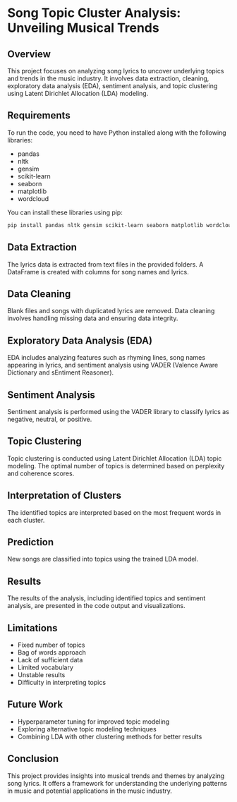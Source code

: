 # Song Topic Cluster Analysis: Unveiling Musical Trends

## Overview

This project focuses on analyzing song lyrics to uncover underlying topics and trends in the music industry. It involves data extraction, cleaning, exploratory data analysis (EDA), sentiment analysis, and topic clustering using Latent Dirichlet Allocation (LDA) modeling.

## Requirements

To run the code, you need to have Python installed along with the following libraries:

- pandas
- nltk
- gensim
- scikit-learn
- seaborn
- matplotlib
- wordcloud

You can install these libraries using pip:

```bash
pip install pandas nltk gensim scikit-learn seaborn matplotlib wordcloud
```

## Data Extraction

The lyrics data is extracted from text files in the provided folders. A DataFrame is created with columns for song names and lyrics.

## Data Cleaning

Blank files and songs with duplicated lyrics are removed. Data cleaning involves handling missing data and ensuring data integrity.

## Exploratory Data Analysis (EDA)

EDA includes analyzing features such as rhyming lines, song names appearing in lyrics, and sentiment analysis using VADER (Valence Aware Dictionary and sEntiment Reasoner).

## Sentiment Analysis

Sentiment analysis is performed using the VADER library to classify lyrics as negative, neutral, or positive.

## Topic Clustering

Topic clustering is conducted using Latent Dirichlet Allocation (LDA) topic modeling. The optimal number of topics is determined based on perplexity and coherence scores.

## Interpretation of Clusters

The identified topics are interpreted based on the most frequent words in each cluster.

## Prediction

New songs are classified into topics using the trained LDA model.

## Results

The results of the analysis, including identified topics and sentiment analysis, are presented in the code output and visualizations.

## Limitations

- Fixed number of topics
- Bag of words approach
- Lack of sufficient data
- Limited vocabulary
- Unstable results
- Difficulty in interpreting topics

## Future Work

- Hyperparameter tuning for improved topic modeling
- Exploring alternative topic modeling techniques
- Combining LDA with other clustering methods for better results

## Conclusion

This project provides insights into musical trends and themes by analyzing song lyrics. It offers a framework for understanding the underlying patterns in music and potential applications in the music industry.
